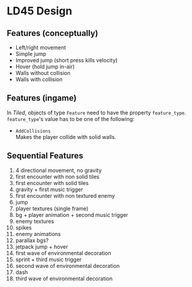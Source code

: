 # LD45 Design
## Features (conceptually)
- Left/right movement
- Simple jump
- Improved jump (short press kills velocity)
- Hover (hold jump in-air)
- Walls without collision
- Walls with collision

## Features (ingame)
In _Tiled_, objects of type `Feature` need to have the property `feature_type`.  
`feature_type`'s value has to be one of the following:

- `AddCollisions`  
  Makes the player collide with solid walls.

## Sequential Features
1.  4 directional movement, no gravity
2.  first encounter with non solid tiles
3.  first encounter with solid tiles
4.  gravity + first music trigger
5.  first encounter with non textured enemy
6.  jump
7.  player textures (single frame)
8.  bg + player animation + second music trigger
9.  enemy textures
10. spikes
11. enemy animations
12. parallax bgs?
13. jetpack jump + hover
14. first wave of environmental decoration
15. sprint + third music trigger
16. second wave of environmental decoration
17. dash
18. third wave of environmental decoration
